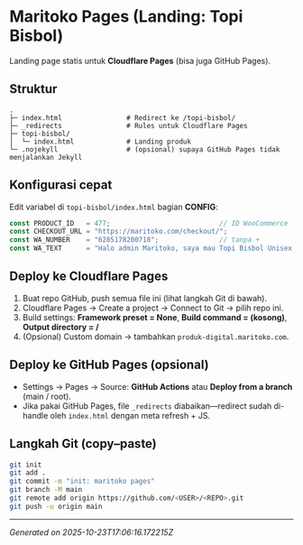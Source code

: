 # Maritoko Pages (Landing: Topi Bisbol)

Landing page statis untuk **Cloudflare Pages** (bisa juga GitHub Pages).

## Struktur
```
.
├─ index.html                # Redirect ke /topi-bisbol/
├─ _redirects                # Rules untuk Cloudflare Pages
├─ topi-bisbol/
│  └─ index.html             # Landing produk
└─ .nojekyll                 # (opsional) supaya GitHub Pages tidak menjalankan Jekyll
```

## Konfigurasi cepat
Edit variabel di `topi-bisbol/index.html` bagian **CONFIG**:
```js
const PRODUCT_ID   = 477;                           // ID WooCommerce
const CHECKOUT_URL = "https://maritoko.com/checkout/";
const WA_NUMBER    = "6285178200718";               // tanpa +
const WA_TEXT      = "Halo admin Maritoko, saya mau Topi Bisbol Unisex. Apakah ready?";
```

## Deploy ke Cloudflare Pages
1. Buat repo GitHub, push semua file ini (lihat langkah Git di bawah).
2. Cloudflare Pages → Create a project → Connect to Git → pilih repo ini.
3. Build settings: **Framework preset = None**, **Build command = (kosong)**, **Output directory = /**
4. (Opsional) Custom domain → tambahkan `produk-digital.maritoko.com`.

## Deploy ke GitHub Pages (opsional)
- Settings → Pages → Source: **GitHub Actions** atau **Deploy from a branch** (main / root).
- Jika pakai GitHub Pages, file `_redirects` diabaikan—redirect sudah di-handle oleh `index.html` dengan meta refresh + JS.

## Langkah Git (copy–paste)
```bash
git init
git add .
git commit -m "init: maritoko pages"
git branch -M main
git remote add origin https://github.com/<USER>/<REPO>.git
git push -u origin main
```

---

*Generated on 2025-10-23T17:06:16.172215Z*
